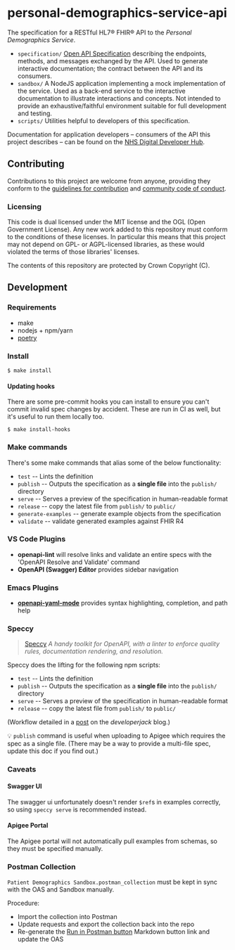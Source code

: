 # personal-demographics-service-api
The specification for a RESTful HL7® FHIR® API to the *Personal Demographics Service*.

* `specification/` [Open API Specification](https://swagger.io/docs/specification/about/) describing the endpoints, methods, and messages exchanged by the API. Used to generate interactive documentation; the contract between the API and its consumers.
* `sandbox/` A NodeJS application implementing a mock implementation of the service. Used as a back-end service to the interactive documentation to illustrate interactions and concepts. Not intended to provide an exhaustive/faithful environment suitable for full development and testing.
* `scripts/` Utilities helpful to developers of this specification.

Documentation for application developers – consumers of the API this project describes – can be found on the [NHS Digital Developer Hub](https://emea-demo8-nhsdportal.apigee.io/).

## Contributing
Contributions to this project are welcome from anyone, providing they conform to the [guidelines for contribution](https://github.com/NHSDigital/personal-demographics-service-api/blob/master/CONTRIBUTING.md) and [community code of conduct](https://github.com/NHSDigital/personal-demographics-service-api/blob/master/CODE_OF_CONDUCT.md).

### Licensing
This code is dual licensed under the MIT license and the OGL (Open Government License). Any new work added to this repository must conform to the conditions of these licenses. In particular this means that this project may not depend on GPL- or AGPL-licensed libraries, as these would violated the terms of those libraries' licenses.

The contents of this repository are protected by Crown Copyright (C).

## Development

### Requirements
* make
* nodejs + npm/yarn
* [poetry](https://github.com/python-poetry/poetry)

### Install
```
$ make install
```

#### Updating hooks
There are some pre-commit hooks you can install to ensure you can't commit invalid spec changes by accident. These are run
in CI as well, but it's useful to run them locally too.
```
$ make install-hooks
```

### Make commands
There's some make commands that alias some of the below functionality:
 * `test` -- Lints the definition
 * `publish` -- Outputs the specification as a **single file** into the `publish/` directory
 * `serve` -- Serves a preview of the specification in human-readable format
 * `release` -- copy the latest file from `publish/` to `public/`
 * `generate-examples` -- generate example objects from the specification
 * `validate` -- validate generated examples against FHIR R4


### VS Code Plugins

 * **openapi-lint** will resolve links and validate an entire specs with the 'OpenAPI Resolve and Validate' command
 * **OpenAPI (Swagger) Editor** provides sidebar navigation


### Emacs Plugins

 * [**openapi-yaml-mode**](https://github.com/esc-emacs/openapi-yaml-mode) provides syntax highlighting, completion, and path help

### Speccy

> [Speccy](http://speccy.io/) *A handy toolkit for OpenAPI, with a linter to enforce quality rules, documentation rendering, and resolution.*

Speccy does the lifting for the following npm scripts:

 * `test` -- Lints the definition
 * `publish` -- Outputs the specification as a **single file** into the `publish/` directory
 * `serve` -- Serves a preview of the specification in human-readable format
 * `release` -- copy the latest file from `publish/` to `public/`

(Workflow detailed in a [post](https://developerjack.com/blog/2018/maintaining-large-design-first-api-specs/) on the *developerjack* blog.)

:bulb: `publish` command is useful when uploading to Apigee which requires the spec as a single file. (There may be a way to provide a multi-file spec, update this doc if you find out.)

### Caveats

#### Swagger UI
The swagger ui unfortunately doesn't render `$ref`s in examples correctly, so using `speccy serve` is recommended instead.

#### Apigee Portal
The Apigee portal will not automatically pull examples from schemas, so they must be specified manually.

### Postman Collection

`Patient Demographics Sandbox.postman_collection` must be kept in sync with the OAS and Sandbox manually.

Procedure:
 * Import the collection into Postman
 * Update requests and export the collection back into the repo
 * Re-generate the [Run in Postman button](https://learning.getpostman.com/docs/postman-for-publishers/run-in-postman/creating-run-button/) Markdown button link and update the OAS
